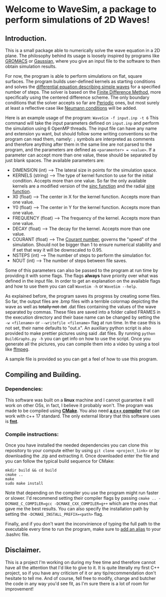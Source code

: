 # Welcome to WaveSim, a package to perform simulations of 2D Waves!

## Introduction.

This is a small package able to numerically solve the wave equation in a 2D plane. The philosophy behind its usage is loosely inspired by programs like [GROMACS](https://www.gromacs.org/) or [Gaussian](https://gaussian.com/), where you give an input file to the software to then obtain simulation results.

For now, the program is able to perform simulations on flat, square surfaces. The program builds user-defined kernels as starting conditions and solves the [differential equation describing simple waves](https://en.wikipedia.org/wiki/Wave_equation) for a specified number of steps. The solver is based on the [Finite Difference Method](https://en.wikipedia.org/wiki/Finite_difference_method), more specifically using the centered difference scheme. The only boundary conditions that the solver accepts so far are [Periodic](https://en.wikipedia.org/wiki/Periodic_boundary_conditions) ones, but most surely at least a reflective case like [Neumann conditions](https://en.wikipedia.org/wiki/Neumann_boundary_condition) will be added.

Here is an example usage of the program:
```WaveSim -f input.inp -t 6```
This command will take the input parameters defined on ```input.inp``` and perform the simulation using 6 OpenMP threads. The input file can have any name and extension yu want, but should follow some writing conventions so the program can read them, namely: ```;``` symbols are interpreted as comments and therefore anything after them in the same line are not parsed to the program, and the parameters are defined as ```<paramenter> = <value>```. If a parameter can accept more than one value, these should be separated by just blank spaces. The available parameters are:

- DIMENSION (int)    --> The lateral size in points for the simulation space.
- KERNELS   (string) --> The type of kernel function to use for the initial condition. Accepts more than one value. So far the only available kernels are a modified version of the [sinc function](https://en.wikipedia.org/wiki/Sinc_function) and the radial [sine function](https://en.wikipedia.org/wiki/Sine_and_cosine). 
- X0        (float)  --> The center in X for the kernel function. Accepts more than one value.
- Y0        (float)  --> The center in Y for the kernel function. Accepts more than one value.
- FREQUENCY (float)  --> The frequency of the kernel. Accepts more than one value.
- DECAY     (float)  --> The decay for the kernel. Accepts more than one value.
- COURANT   (float)  --> The [Courant number](https://en.wikipedia.org/wiki/Courant%E2%80%93Friedrichs%E2%80%93Lewy_condition), governs the "speed" of the simulation. Should not be bigger than 1 to ensure numerical stability and if set that way it will be downscaled to 0.95.
- NSTEPS    (int)    --> The number of steps to perform the simulation for.
- NOUT      (int)    --> The number of steps between file saves.

Some of this parameters can also be passed to the program at run time by providing it with some flags. The flags **always** have priority over what was defined in the input file. In order to get an explanation on the available flags and how to use them you can call ```WaveSim -h``` or ```WaveSim --help```.

As explained before, the program saves its progress by creating some files. So far, the output files are .bmp files with a terrible colormap depicting the wave as well as ~~totally not .txt~~ .dat files containing the values of the wave separated by commas. These files are saved into a folder called FRAMES in the execution directory and their base name can be changed by setting the ```-w <filename>``` or ```--writefile <filename>``` flag at run time. In the case this is not set, their name defaults to "out.x". An auxiliary python script is also provided to make prettier pictures using said .dat files. By running ```python BuildGraphs.py -h``` you can get info on how to use the script. Once you generate all the pictures, you can compile them into a video by using a tool like [ffmpeg](https://ffmpeg.org/).

A sample file is provided so you can get a feel of how to use this program.

## Compiling and Building.

### Dependencies:

This software was built on a **linux** machine and I cannot guarantee it will work on other OSs, in fact, I believe it probably won't. The program was made to be compiled using [**CMake**](https://cmake.org/). You also need [**a c++ compiler**](https://gcc.gnu.org/) that can work with c++ 17 standard. The only external library that this software uses is [**fmt**](https://github.com/fmtlib/fmt).

### Compile instructions:

Once you have installed the needed dependencies you can clone this repository to your compute either by using
```git clone <project_link>``` or by downloading the .zip and extracting it. Once downloaded enter the file and you can follow the typical build sequence for CMake:

```
mkdir build && cd build
cmake ..
make
sudo make install
```

Note that depending on the compiler you use the program might run faster or slower. I'd recommend setting their compiler flags by passing ```cmake .. -DCMAKE_C_COMPILER=gcc -DCMAKE_CXX_COMPILER=g++``` which are the ones that gave me the best results. You can also specify the installation path by setting the ```-DCMAKE_INSTALL_PREFIX=<path>``` flag.

Finally, and if you don't want the inconvinience of typing the full path to the executable every time to run the program, make sure to [add an alias](https://linuxhint.com/bash_alias/) to your .bashrc file.

## Disclaimer.

This is a project I'm working on during my free time and therefore cannot have all the attention that I'd like to give to it. It is quite literally my first C++ project, so if you have any criticism of it or any tip/recommendation don't hesitate to tell me. And of course, fell free to modify, change and butcher the code in any way you'd see fit, as I'm sure there is a lot of room for improvement!
